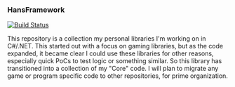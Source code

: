 ### HansFramework 
[![Build Status](https://dev.azure.com/taylorhans7/taylorhans7/_apis/build/status/Hans-Framework?branchName=master)](https://dev.azure.com/taylorhans7/taylorhans7/_build/latest?definitionId=5&branchName=master)

This repository is a collection my personal libraries I'm working on in C#/.NET.  This started out with a focus on gaming libraries, but as the code expanded, it became clear I could use these libraries for other reasons, especially quick PoCs to test logic or something similar.  So this library has transitioned into a collection of my "Core" code.  I will plan to migrate any game or program specific code to other repositories, for prime organization.
